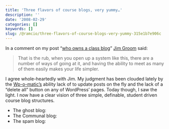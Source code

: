 ```yaml
---
title: 'Three flavors of course blogs, very yummy…'
description: ''
date: '2008-02-29'
categories: []
keywords: []
slug: /@ramcio/three-flavors-of-course-blogs-very-yummy-315e1b7e906c
---
```


In a comment on my post “[who owns a class blog](http://weblogs.elearning.ubc.ca/andre/2008/02/who_owns_a_class_blog_post.html)” [Jim Groom](http://bavatuesdays.com) said:

> That is the rub, when you open up a system like this, there are a number of ways of going at it, and having the ability to meet as many of them easily makes your life simpler.

I agree whole-heartedly with Jim. My judgment has been clouded lately by the [Wp-o-matic’s](http://Wp-o-matic%27shttp//devthought.com/wp-o-matic-the-wordpress-rss-agreggator/) ability lack of to update posts on the fly and the lack of a “delete all” button on any of WordPress’ pages. Today though, I saw the light. I now have a clear vision of three simple, definable, student driven course blog structures.

*   The ghost blog:
*   The Communal blog:
*   The spam blog: